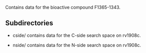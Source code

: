 Contains data for the bioactive compound F1365-1343.

## Subdirectories

- cside/ contains data for the C-side search space on rv1908c.

- nside/ contains data for the N-side search space on rv1908c.

